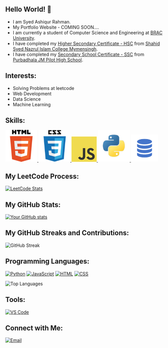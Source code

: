 ## Hello World! :rocket:

- I am Syed Ashiqur Rahman.
- My Portfolio Website - COMING SOON....
- I am currently a student of Computer Science and Engineering at [BRAC University](https://www.bracu.ac.bd/).
- I have completed my [Higher Secondary Certificate - HSC](https://en.wikipedia.org/wiki/Higher_Secondary_Certificate) from [Shahid Syed Nazrul Islam College Mymensingh](https://ssnic.edu.bd/).
- I have completed my [Secondary School Certificate - SSC](https://en.wikipedia.org/wiki/Secondary_School_Certificate) from [Purbadhala JM Pilot High School](https://oedubd.com/).
## Interests:

  - Solving Problems at leetcode
  - Web Development
  - Data Science
  - Machine Learning
## Skills:

<!--
[<img src="https://raw.githubusercontent.com/github/explore/main/topics/html/html.png" alt="HTML" width="100">](https://developer.mozilla.org/en-US/docs/Web/HTML)
[<img src="https://raw.githubusercontent.com/github/explore/main/topics/css/css.png" alt="CSS" width="100">](https://developer.mozilla.org/en-US/docs/Web/CSS)
[<img src="https://raw.githubusercontent.com/github/explore/main/topics/javascript/javascript.png" alt="JavaScript" width="100">](https://developer.mozilla.org/en-US/docs/Web/JavaScript)

[<img src="https://raw.githubusercontent.com/github/explore/main/topics/python/python.png" alt="Python" width="150">](https://www.python.org/)
[<img src="https://raw.githubusercontent.com/github/explore/main/topics/sql/sql.png" alt="SQL" width="100">](https://en.wikipedia.org/wiki/SQL)

-->

<p align="left">
  <a href="https://developer.mozilla.org/en-US/docs/Web/HTML">
    <img src="https://raw.githubusercontent.com/github/explore/main/topics/html/html.png" alt="HTML" width="100">
  </a>
  <a href="https://developer.mozilla.org/en-US/docs/Web/CSS">
    <img src="https://raw.githubusercontent.com/github/explore/main/topics/css/css.png" alt="CSS" width="100">
  </a>
  <a href="https://developer.mozilla.org/en-US/docs/Web/JavaScript">
    <img src="https://raw.githubusercontent.com/github/explore/main/topics/javascript/javascript.png" alt="JavaScript" width="79">
    <img src="https://raw.githubusercontent.com/github/explore/main/topics/python/python.png" alt="Python" width="100">
    <img src="https://raw.githubusercontent.com/github/explore/main/topics/sql/sql.png" alt="SQL" width="85">
  </a>
</p>



## My LeetCode Process:

[![LeetCode Stats](https://leetcode-stats.vercel.app/api?username=Syed_Ashiqur_Rahman&show_icons=true&theme=dark&hide=contribs,prs&count_private=true&include_all_commits=true)](https://leetcode.com/Syed_Ashiqur_Rahman/)

## My GitHub Stats:

<div align="left">
  <a href="https://github.com/anuraghazra/github-readme-stats">
    <img src="https://github-readme-stats.vercel.app/api?username=ashiqur3069&show_icons=true&theme=radical" alt="Your GitHub stats" />
  </a>
</div>

## My GitHub Streaks and Contributions:

<div align="left">
  <img src="https://github-readme-streak-stats.herokuapp.com/?user=ashiqur3069&theme=radical" alt="GitHub Streak" />
</div>


## Programming Languages:
[![Python](https://img.shields.io/badge/Python-3776AB?style=for-the-badge&logo=python&logoColor=white)](https://www.python.org/)
[![JavaScript](https://img.shields.io/badge/JavaScript-F7DF1E?style=for-the-badge&logo=javascript&logoColor=black)](https://developer.mozilla.org/en-US/docs/Web/JavaScript)
[![HTML](https://img.shields.io/badge/HTML-E34F26?style=for-the-badge&logo=html5&logoColor=white)](https://developer.mozilla.org/en-US/docs/Web/HTML)
[![CSS](https://img.shields.io/badge/CSS-1572B6?style=for-the-badge&logo=css3&logoColor=white)](https://developer.mozilla.org/en-US/docs/Web/CSS)


<img src="https://github-readme-stats.vercel.app/api/top-langs/?username=ashiqur3069&layout=compact&hide=html&theme=radical" alt="Top Languages" />


## Tools:

[![VS Code](https://img.shields.io/badge/VS_Code-007ACC?style=for-the-badge&logo=visual-studio-code&logoColor=white)](https://code.visualstudio.com/)


## Connect with Me:

[![Email](https://img.shields.io/badge/Email-emon3069%40gmail.com-0077B5?style=for-the-badge&logo=gmail&logoColor=White)](mailto:emon3069@gmail.com)


